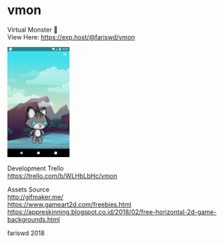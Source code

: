 # vmon
Virtual Monster :space_invader:  
View Here: https://exp.host/@fariswd/vmon  

<img src="https://raw.githubusercontent.com/fariswd/vmon/master/ss.png" height="250">

Development Trello  
https://trello.com/b/WLHbLbHc/vmon  

Assets Source  
http://gifmaker.me/  
https://www.gameart2d.com/freebies.html  
https://appreskinning.blogspot.co.id/2018/02/free-horizontal-2d-game-backgrounds.html  

fariswd 2018
